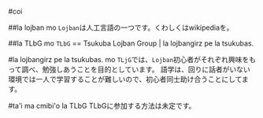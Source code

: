#coi

##la lojban mo
`Lojban`は人工言語の一つです。くわしくはwikipediaを。

##la TLbG mo
`TLbG` == Tsukuba Lojban Group | la lojbangirz pe la tsukubas.

#la lojbangirz pe la tsukubas. mo
`TLjG`では、`Lojban`初心者がそれぞれ興味をもって調べ、勉強しあうことを目的としています。
語学は、回りに話者がいない環境では一人で学習することが難しいので、初心者同士助け合うことにしてます。

#ta'i ma cmibi'o la TLbG
TLbGに参加する方法は未定です。



